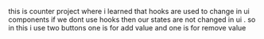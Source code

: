 this is counter project where i learned that hooks are used to change in ui components if we dont use hooks then our states are not changed in ui .
so in this i use two buttons one is for add value and one is for remove value 